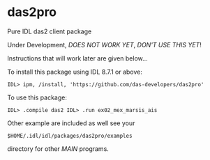 # das2pro
Pure IDL das2 client package

Under Development, *DOES NOT WORK YET*, *DON'T USE THIS YET*!

Instructions that will work later are given below...


To install this package using IDL 8.7.1 or above:


   `IDL> ipm, /install, 'https://github.com/das-developers/das2pro'`


To use this package:

   `IDL> .compile das2
    IDL> .run ex02_mex_marsis_ais`

Other example are included as well see your 

  `$HOME/.idl/idl/packages/das2pro/examples`
  
directory for other $MAIN$ programs.
